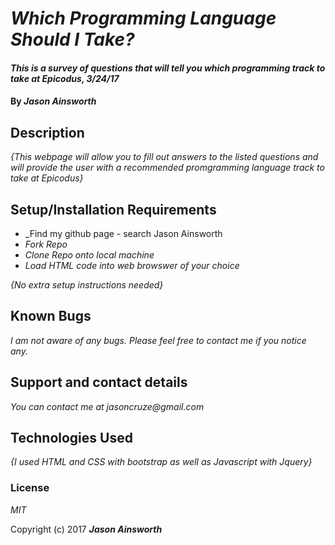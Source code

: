 # _Which Programming Language Should I Take?_

#### _This is a survey of questions that will tell you which programming track to take at Epicodus, 3/24/17_

#### By _**Jason Ainsworth**_

## Description

_{This webpage will allow you to fill out answers to the listed questions and will provide the user with a recommended promgramming language track to take at Epicodus}_

## Setup/Installation Requirements

* _Find my github page - search Jason Ainsworth
* _Fork Repo_
* _Clone Repo onto local machine_
* _Load HTML code into web browswer of your choice_


_{No extra setup instructions needed}_

## Known Bugs

_I am not aware of any bugs. Please feel free to contact me if you notice any._

## Support and contact details

_You can contact me at jasoncruze@gmail.com_

## Technologies Used

_{I used HTML and CSS with bootstrap as well as Javascript with Jquery}_

### License

*MIT*

Copyright (c) 2017 **_Jason Ainsworth_**
